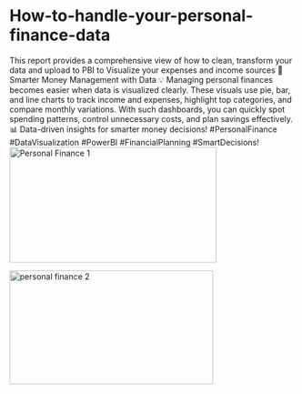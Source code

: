 # How-to-handle-your-personal-finance-data
This report provides a comprehensive view of how to clean, transform your data and upload to PBI to Visualize your expenses and income sources 
🔑 Smarter Money Management with Data
💡 Managing personal finances becomes easier when data is visualized clearly.
These visuals use pie, bar, and line charts to track income and expenses, highlight top categories, and compare monthly variations. With such dashboards, you can quickly spot spending patterns, control unnecessary costs, and plan savings effectively.
📊 Data-driven insights for smarter money decisions!
#PersonalFinance #DataVisualization #PowerBI #FinancialPlanning #SmartDecisions! 
<img width="364" height="203" alt="Personal Finance 1" src="https://github.com/user-attachments/assets/dfc5d836-7895-4deb-b28b-54d98cbdb7b5" />

<img width="358" height="200" alt="personal finance 2 " src="https://github.com/user-attachments/assets/4cf72793-ccf9-4fe1-80d1-036dcba3930c" />
